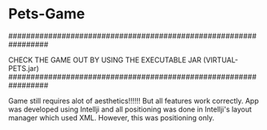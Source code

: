 # Pets-Game
#################################################################



CHECK THE GAME OUT BY USING THE EXECUTABLE JAR (VIRTUAL-PETS.jar)
#################################################################


Game still requires alot of aesthetics!!!!!! But all features work correctly. App was developed using Intellji and all positioning was done in Intellji's layout manager which used XML. However, this was positioning only.
